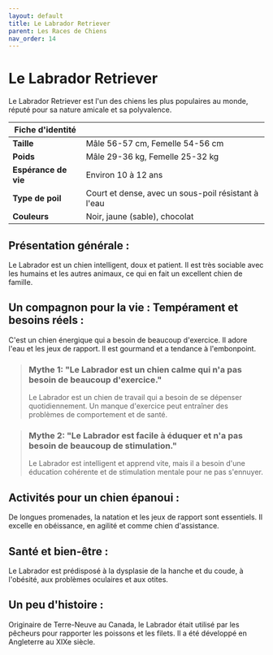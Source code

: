 ```yaml
---
layout: default
title: Le Labrador Retriever
parent: Les Races de Chiens
nav_order: 14
---
```


# Le Labrador Retriever

Le Labrador Retriever est l'un des chiens les plus populaires au monde, réputé pour sa nature amicale et sa polyvalence.

| Fiche d'identité | |
|---|---|
| **Taille** | Mâle 56-57 cm, Femelle 54-56 cm |
| **Poids** | Mâle 29-36 kg, Femelle 25-32 kg |
| **Espérance de vie** | Environ 10 à 12 ans |
| **Type de poil** | Court et dense, avec un sous-poil résistant à l'eau |
| **Couleurs** | Noir, jaune (sable), chocolat |

## Présentation générale :
Le Labrador est un chien intelligent, doux et patient. Il est très sociable avec les humains et les autres animaux, ce qui en fait un excellent chien de famille.

## Un compagnon pour la vie : Tempérament et besoins réels :
C'est un chien énergique qui a besoin de beaucoup d'exercice. Il adore l'eau et les jeux de rapport. Il est gourmand et a tendance à l'embonpoint.

> ### Mythe 1: "Le Labrador est un chien calme qui n'a pas besoin de beaucoup d'exercice."
> Le Labrador est un chien de travail qui a besoin de se dépenser quotidiennement. Un manque d'exercice peut entraîner des problèmes de comportement et de santé.

> ### Mythe 2: "Le Labrador est facile à éduquer et n'a pas besoin de beaucoup de stimulation."
> Le Labrador est intelligent et apprend vite, mais il a besoin d'une éducation cohérente et de stimulation mentale pour ne pas s'ennuyer.

## Activités pour un chien épanoui :
De longues promenades, la natation et les jeux de rapport sont essentiels. Il excelle en obéissance, en agilité et comme chien d'assistance.

## Santé et bien-être :
Le Labrador est prédisposé à la dysplasie de la hanche et du coude, à l'obésité, aux problèmes oculaires et aux otites.

## Un peu d'histoire :
Originaire de Terre-Neuve au Canada, le Labrador était utilisé par les pêcheurs pour rapporter les poissons et les filets. Il a été développé en Angleterre au XIXe siècle. 